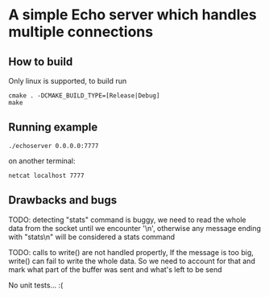# A simple Echo server which handles multiple connections

## How to build

Only linux is supported, to build run

```
cmake . -DCMAKE_BUILD_TYPE=[Release|Debug]
make
```

## Running example

```
./echoserver 0.0.0.0:7777
```

on another terminal:

```
netcat localhost 7777
```

## Drawbacks and bugs

TODO: detecting "stats" command is buggy, we need to read the whole data
from the socket until we encounter '\n', otherwise any message ending
with "stats\n" will be considered a stats command

TODO: calls to write() are not handled propertly, If the message is too
big, write() can fail to write the whole data. So we need to account for
that and mark what part of the buffer was sent and what's left to be
send

No unit tests... :(
